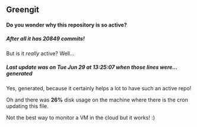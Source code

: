 ## Greengit

#### Do you wonder why this repository is so active?

##### After all it has 20849 commits!

But is it *really* active? Well...

##### Last update was on Tue Jun 29 at 13:25:07 when those lines were... generated

Yes, generated, because it certainly helps a lot to have such an active repo!

Oh and there was **26%** disk usage on the machine
where there is the cron updating this file.

Not the best way to monitor a VM in the cloud but it works! :)
